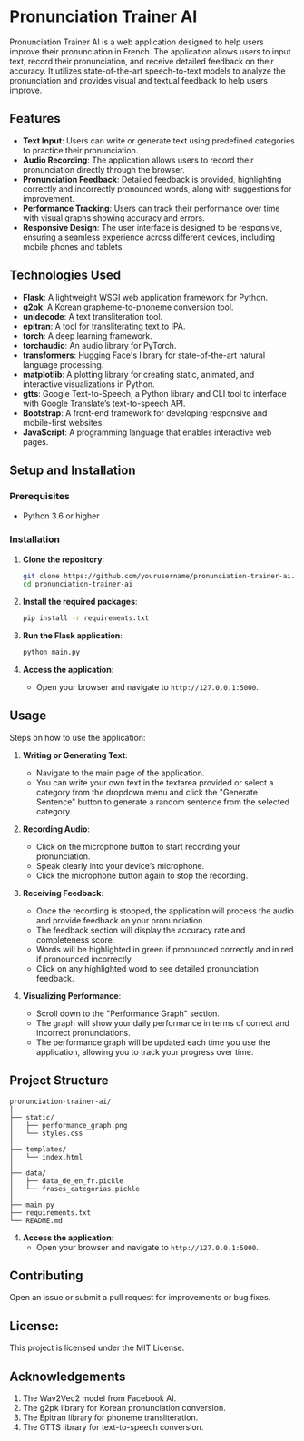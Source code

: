 # Pronunciation Trainer AI

Pronunciation Trainer AI is a web application designed to help users improve their pronunciation in French. The application allows users to input text, record their pronunciation, and receive detailed feedback on their accuracy. It utilizes state-of-the-art speech-to-text models to analyze the pronunciation and provides visual and textual feedback to help users improve.

## Features

- **Text Input**: Users can write or generate text using predefined categories to practice their pronunciation.
- **Audio Recording**: The application allows users to record their pronunciation directly through the browser.
- **Pronunciation Feedback**: Detailed feedback is provided, highlighting correctly and incorrectly pronounced words, along with suggestions for improvement.
- **Performance Tracking**: Users can track their performance over time with visual graphs showing accuracy and errors.
- **Responsive Design**: The user interface is designed to be responsive, ensuring a seamless experience across different devices, including mobile phones and tablets.

## Technologies Used

- **Flask**: A lightweight WSGI web application framework for Python.
- **g2pk**: A Korean grapheme-to-phoneme conversion tool.
- **unidecode**: A text transliteration tool.
- **epitran**: A tool for transliterating text to IPA.
- **torch**: A deep learning framework.
- **torchaudio**: An audio library for PyTorch.
- **transformers**: Hugging Face's library for state-of-the-art natural language processing.
- **matplotlib**: A plotting library for creating static, animated, and interactive visualizations in Python.
- **gtts**: Google Text-to-Speech, a Python library and CLI tool to interface with Google Translate’s text-to-speech API.
- **Bootstrap**: A front-end framework for developing responsive and mobile-first websites.
- **JavaScript**: A programming language that enables interactive web pages.

## Setup and Installation

### Prerequisites

- Python 3.6 or higher

### Installation

1. **Clone the repository**:
    ```bash
    git clone https://github.com/yourusername/pronunciation-trainer-ai.git
    cd pronunciation-trainer-ai
    ```

2. **Install the required packages**:
    ```bash
    pip install -r requirements.txt
    ```

3. **Run the Flask application**:
    ```bash
    python main.py
    ```

4. **Access the application**:
    - Open your browser and navigate to `http://127.0.0.1:5000`.

## Usage

Steps on how to use the application:

1. **Writing or Generating Text**: 
    - Navigate to the main page of the application.
    - You can write your own text in the textarea provided or select a category from the dropdown menu and click the "Generate Sentence" button to generate a random sentence from the selected category.

2. **Recording Audio**:
    - Click on the microphone button to start recording your pronunciation.
    - Speak clearly into your device’s microphone.
    - Click the microphone button again to stop the recording.

3. **Receiving Feedback**:
    - Once the recording is stopped, the application will process the audio and provide feedback on your pronunciation.
    - The feedback section will display the accuracy rate and completeness score.
    - Words will be highlighted in green if pronounced correctly and in red if pronounced incorrectly.
    - Click on any highlighted word to see detailed pronunciation feedback.

4. **Visualizing Performance**:
    - Scroll down to the "Performance Graph" section.
    - The graph will show your daily performance in terms of correct and incorrect pronunciations.
    - The performance graph will be updated each time you use the application, allowing you to track your progress over time.

## Project Structure

```plaintext
pronunciation-trainer-ai/
│
├── static/
│   ├── performance_graph.png
│   └── styles.css
│
├── templates/
│   └── index.html
│
├── data/
│   ├── data_de_en_fr.pickle
│   └── frases_categorias.pickle
│
├── main.py
├── requirements.txt
└── README.md
```

4. **Access the application**:
    - Open your browser and navigate to `http://127.0.0.1:5000`.

## Contributing
Open an issue or submit a pull request for improvements or bug fixes.

## License:
This project is licensed under the MIT License.

## Acknowledgements

1. The Wav2Vec2 model from Facebook AI.
2. The g2pk library for Korean pronunciation conversion.
3. The Epitran library for phoneme transliteration.
4. The GTTS library for text-to-speech conversion.
